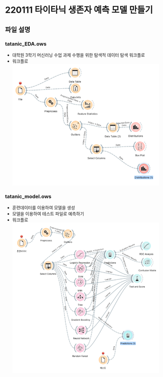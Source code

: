 # 220111 타이타닉 생존자 예측 모델 만들기
## 파일 설명
### tatanic_EDA.ows
- 대학원 3학기 머신러닝 수업 과제 수행을 위한 탐색적 데이터 탐색 워크플로
- 워크플로
	![](./images/2022-01-20-22-05-10.png)
### tatanic_model.ows
- 훈련데이터를 이용하여 모델을 생성
- 모델을 이용하여 테스트 파일로 예측하기 
- 워크플로
	![](./images/2022-01-20-22-02-10.png)